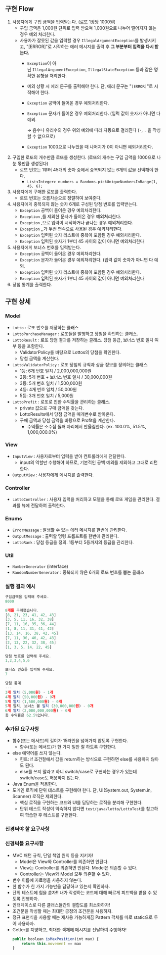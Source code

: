 ## 구현 Flow

1. 사용자에게 구입 금액을 입력받는다. (로또 1장당 1000원)
    - 구입 금액은 1,000원 단위로 입력 받으며 1,000원으로 나누어 떨어지지 않는 경우 예외 처리한다.
    - 사용자가 잘못된 값을 입력할 경우 `IllegalArgumentException`를 발생시키고, "[ERROR]"로 시작하는 에러 메시지를 출력 후 **그 부분부터 입력을 다시 받는다.**
        - `Exception`이 아닌 `IllegalArgumentException`, `IllegalStateException` 등과 같은 명확한 유형을 처리한다.
        - 예외 상황 시 에러 문구를 출력해야 한다. 단, 에러 문구는 "`[ERROR]`"로 시작해야 한다.
        - `Exception` 공백이 들어온 경우 예외처리한다.
        - `Exception` 문자가 들어온 경우 예외처리한다. (입력 값이 숫자가 아니면 다 예외.

          → 음수나 유리수의 경우 위의 예외에 따라 자동으로 걸러진다 (`-`, `.` 을 작성할 수 없으므로)

        - `Exception` 1000으로 나누었을 때 나머지가 0이 아니면 예외처리한다.
2. 구입한 로또의 개수만큼 로또를 생성한다. (로또의 개수는 구입 금액을 1000으로 나눈 몫만큼 생성된다)
    - 로또 번호는 1부터 45개의 숫자 중에서 중복되지 않는 6개의 값을 선택해야 한다.
        - `List<Integer> numbers = Randoms.pickUniqueNumbersInRange(1, 45, 6);`
3. 사용자에게 구매한 로또를 출력한다.
    - 로또 번호는 오름차순으로 정렬하여 보여준다.
4. 사용자에게 중복되지 않는 숫자 6개로 구성된 당첨 번호를 입력받는다.
    - `Exception` 공백이 들어온 경우 예외처리한다.
    - `Exception` ,를 제외한 문자가 들어온 경우 예외처리한다.
    - `Exception` ,으로 입력이 시작하거나 끝나는 경우 예외처리한다.
    - `Exception` ,,가 두번 연속으로 사용된 경우 예외처리한다.
    - `Exception` 입력된 숫자 리스트에 중복이 포함된 경우 예외처리한다.
    - `Exception` 입력된 숫자가 1부터 45 사이의 값이 아니면 예외처리한다
5. 사용자에게 보너스 번호를 입력받는다.
    - `Exception` 공백이 들어온 경우 예외처리한다.
    - `Exception` 문자가 들어온 경우 예외처리한다. (입력 값이 숫자가 아니면 다 예외.
    - `Exception` 입력된 숫자 리스트에 중복이 포함된 경우 예외처리한다.
    - `Exception` 입력된 숫자가 1부터 45 사이의 값이 아니면 예외처리한다
6. 당첨 통계를 출력한다.

## 구현 상세

### Model

- `Lotto` : 로또 번호를 저장하는 클래스
- `LottoPurchaseManager` : 로또들을 발행하고 당첨을 확인하는 클래스.
- `LottoResult` : 로또 당첨 결과를 저장하는 클래스. 당첨 등급, 보너스 번호 일치 여부 등을 포함한다.
    - ValidatorPolicy를 바탕으로 Lottos의 당첨을 확인한다.
    - 당첨 금액을 계산한다.
- `LottoValidatorPolicy` : 로또 당첨의 규칙과 상금 정보를 정의하는 클래스.
    - 1등: 6개 번호 일치 / 2,000,000,000원
    - 2등: 5개 번호 + 보너스 번호 일치 / 30,000,000원
    - 3등: 5개 번호 일치 / 1,500,000원
    - 4등: 4개 번호 일치 / 50,000원
    - 5등: 3개 번호 일치 / 5,000원
- `LottoProfit` : 로또로 인한 수익률을 관리하는 클래스.
    - private 값으로 구매 금액을 갖는다.
    - LottoResults에서 당첨 금액을 매개변수로 받아온다.
    - 구매 금액과 당첨 금액을 바탕으로 Profit을 계산한다.
        - 수익률은 소수점 둘째 자리에서 반올림한다. (ex. 100.0%, 51.5%, 1,000,000.0%)

### View

- `InputView` : 사용자로부터 입력을 받아 컨트롤러에게 전달한다.
    - input의 역할만 수행해야 하므로, 기본적인 공백 예외를 제외하고 그대로 리턴한다.
- `OutputView` : 사용자에게 메시지를 출력한다.

### Controller

- `LottoController` : 사용자 입력을 처리하고 모델을 통해 로또 게임을 관리한다. 결과를 뷰에 전달하여 출력한다.

### Enums

- `ErrorMessage` : 발생할 수 있는 에러 메시지를 한번에 관리한다.
- `OutputMessage` : 출력할 명령 프롬프트를 한번에 관리한다.
- `LottoRank` : 당첨 등급을 정의. 1등부터 5등까지의 등급을 관리한다.

### Util

- `NumberGenerator` (interface)
- `RandomNumberGenerator` : 중복되지 않은 6개의 로또 번호를 뽑는 클래스

### 실행 결과 예시

```jsx
구입금액을 입력해 주세요.
8000

8개를 구매했습니다.
[8, 21, 23, 41, 42, 43] 
[3, 5, 11, 16, 32, 38] 
[7, 11, 16, 35, 36, 44] 
[1, 8, 11, 31, 41, 42] 
[13, 14, 16, 38, 42, 45] 
[7, 11, 30, 40, 42, 43] 
[2, 13, 22, 32, 38, 45] 
[1, 3, 5, 14, 22, 45]

당첨 번호를 입력해 주세요.
1,2,3,4,5,6

보너스 번호를 입력해 주세요.
7

당첨 통계
---
3개 일치 (5,000원) - 1개
4개 일치 (50,000원) - 0개
5개 일치 (1,500,000원) - 0개
5개 일치, 보너스 볼 일치 (30,000,000원) - 0개
6개 일치 (2,000,000,000원) - 0개
총 수익률은 62.5%입니다.
```

### 추가된 요구사항

- 함수(또는 메서드)의 길이가 15라인을 넘어가지 않도록 구현한다.
    - 함수(또는 메서드)가 한 가지 일만 잘 하도록 구현한다.
- else 예약어를 쓰지 않는다.
    - 힌트: if 조건절에서 값을 return하는 방식으로 구현하면 else를 사용하지 않아도 된다.
    - else를 쓰지 말라고 하니 switch/case로 구현하는 경우가 있는데 switch/case도 허용하지 않는다.
- Java Enum을 적용한다.
- 도메인 로직에 단위 테스트를 구현해야 한다. 단, UI(System.out, System.in, Scanner) 로직은 제외한다.
    - 핵심 로직을 구현하는 코드와 UI를 담당하는 로직을 분리해 구현한다.
    - 단위 테스트 작성이 익숙하지 않다면 `test/java/lotto/LottoTest`를 참고하여 학습한 후 테스트를 구현한다.

### 신경써야 할 요구사항
### 신경써볼 요구사항

- MVC 패턴 규칙, 단일 책임 원칙 등을 지키자!
    - Model은 View와 Controller를 의존하면 안된다.
    - View는 Controller를 의존하면 안된다. Model은 의존할 수 있다.
    - Controller는 View와 Model 모두 의존할 수 있다.
- 변수 이름에 자료형을 사용하지 않는다.
- 한 함수가 한 가지 기능만을 담당하고 있는지 확인하자.
- 단위 테스트에 힘을 쏟자!! 내가 작성하는 코드에 대해 빠르게 피드백을 받을 수 있도록 진행하자.
- 인터페이스로 다른 클래스들간의 결합도를 최소화하자!
- 조건문을 작성할 때는 최대한 긍정의 조건문을 사용하자.
- 정규 표현식을 사용할 때는 재사용 가능하게끔 Pattern 객체를 따로 static으로 두어 사용하자.
- Getter를 지양하고, 최대한 객체에 메시지를 전달하여 수행하자!
    ```jsx
    public boolean isMaxPosition(int max) {
        return this.movement == max
    }
    ```